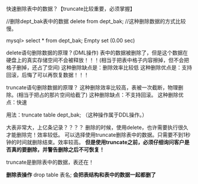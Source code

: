 快速删除表中的数据？【truncate比较重要，必须掌握】

//删除dept_bak表中的数据
delete from dept_bak; //这种删除数据的方式比较慢。

mysql> select * from dept_bak;
Empty set (0.00 sec)

delete语句删除数据的原理？(DML操作)
	表中的数据被删除了，但是这个数据在硬盘上的真实存储空间不会被释放！！！(相当于把表中格子内容擦掉，但不会把格子删掉，还占了空间)
	这种删除缺点是：删除效率比较低
	这种删除优点是：支持回滚，后悔了可以再恢复数据！！！



truncate语句删除数据的原理？
	这种删除效率比较高，表被一次截断，物理删除。(相当于把占的那片空间给截了)
	这种删除缺点：不支持回滚。
	这种删除优点：快速

用法：truncate table dept_bak; （这种操作属于DDL操作。）

大表非常大，上亿条记录？？？？
	删除的时候，使用delete，也许需要执行很久才能删除完！效率较低。
	可以选择使用truncate删除表中的数据。只需要不到1秒钟的时间就删除结束。效率较高。
	**但是使用truncate之前，必须仔细询问客户是否真的要删除，并警告删除之后不可恢复！**

truncate是删除表中的数据，表还在！



**删除表操作**
	drop table 表名;   **会把表结构和表中的数据一起都删了**

